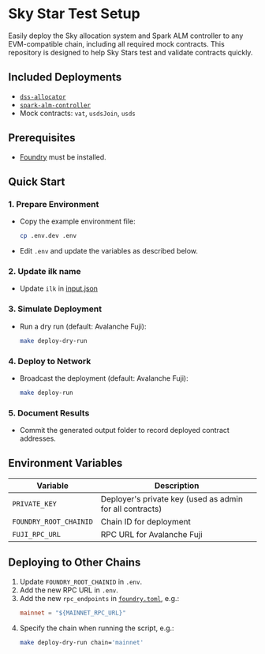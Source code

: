 # Sky Star Test Setup

Easily deploy the Sky allocation system and Spark ALM controller to any EVM-compatible chain, including all required mock contracts. This repository is designed to help Sky Stars test and validate contracts quickly. 

## Included Deployments

- [`dss-allocator`](https://github.com/sky-ecosystem/dss-allocator)
- [`spark-alm-controller`](https://github.com/sparkdotfi/spark-alm-controller)
- Mock contracts: `vat`, `usdsJoin`, `usds`

## Prerequisites

- [Foundry](https://book.getfoundry.sh/) must be installed.


## Quick Start

### 1. Prepare Environment

- Copy the example environment file:
    ```sh
    cp .env.dev .env
    ```
- Edit `.env` and update the variables as described below.

### 2. Update ilk name

- Update `ilk` in [input.json](/script/input/43113/input.json)

### 3. Simulate Deployment

- Run a dry run (default: Avalanche Fuji):
    ```sh
    make deploy-dry-run
    ```

### 4. Deploy to Network

- Broadcast the deployment (default: Avalanche Fuji):
    ```sh
    make deploy-run
    ```

### 5. Document Results

- Commit the generated output folder to record deployed contract addresses.


## Environment Variables

| Variable              | Description                                                                 |
|-----------------------|-----------------------------------------------------------------------------|
| `PRIVATE_KEY`         | Deployer's private key (used as admin for all contracts)                    |
| `FOUNDRY_ROOT_CHAINID`| Chain ID for deployment                                                     |
| `FUJI_RPC_URL`        | RPC URL for Avalanche Fuji                                                  |



## Deploying to Other Chains

1. Update `FOUNDRY_ROOT_CHAINID` in `.env`.
2. Add the new RPC URL in `.env`.
3. Add the new `rpc_endpoints` in [`foundry.toml`](./foundry.toml), e.g.:
     ```toml
     mainnet = "${MAINNET_RPC_URL}"
     ```
4. Specify the chain when running the script, e.g.:
     ```sh
     make deploy-dry-run chain='mainnet'
     ```
